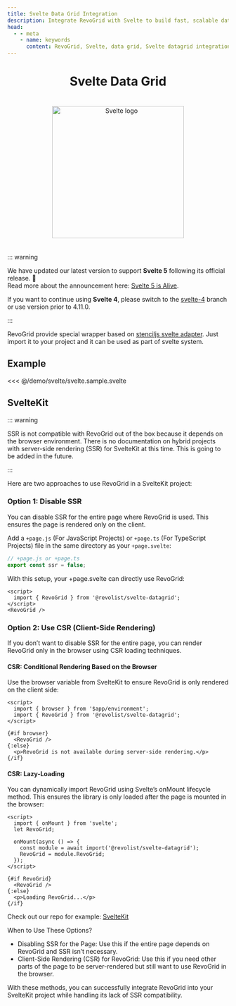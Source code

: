 ```yaml
---
title: Svelte Data Grid Integration
description: Integrate RevoGrid with Svelte to build fast, scalable data grids with support for virtual rows and columns.
head:
  - - meta
    - name: keywords
      content: RevoGrid, Svelte, data grid, Svelte datagrid integration, virtual grid, virtual rows, virtual columns, Svelte grid example, grid performance, large data sets, customizable grid, RevoGrid Svelte, Svelte Table
---
```



<div style="text-align: center">


# Svelte Data Grid

<img src="/svelte.svg" alt="Svelte logo" width="300" height="300" style="margin: 20px auto;" />

</div>


::: warning

We have updated our latest version to support **Svelte 5** following its official release. 🎉  
Read more about the announcement here: [Svelte 5 is Alive](https://svelte.dev/blog/svelte-5-is-alive).

If you want to continue using **Svelte 4**, please switch to the [svelte-4](https://github.com/revolist/svelte-datagrid/tree/svelte-4) branch or use version prior to 4.11.0.

:::

RevoGrid provide special wrapper based on [stenciljs svelte adapter](https://www.npmjs.com/package/@stencil/svelte-output-target). Just import it to your project and it can be used as part of svelte system.


<!--@include: ./install.md-->


## Example

<<< @/demo/svelte/svelte.sample.svelte

<!--@include: ../../demo/svelte/svelte-datagrid.md-->




## SvelteKit

::: warning

SSR is not compatible with RevoGrid out of the box because it depends on the browser environment.
There is no documentation on hybrid projects with server-side rendering (SSR) for SvelteKit at this time. This is going to be added in the future.

:::

Here are two approaches to use RevoGrid in a SvelteKit project:


### Option 1: Disable SSR

You can disable SSR for the entire page where RevoGrid is used. This ensures the page is rendered only on the client.

Add a `+page.js` (For JavaScript Projects) or `+page.ts` (For TypeScript Projects) file in the same directory as your `+page.svelte`:

```typescript
// +page.js or +page.ts
export const ssr = false;
```

With this setup, your +page.svelte can directly use RevoGrid:

```svelte
<script>
  import { RevoGrid } from '@revolist/svelte-datagrid';
</script>
<RevoGrid />
```

### Option 2: Use CSR (Client-Side Rendering)

If you don’t want to disable SSR for the entire page, you can render RevoGrid only in the browser using CSR loading techniques.

#### CSR: Conditional Rendering Based on the Browser

Use the browser variable from SvelteKit to ensure RevoGrid is only rendered on the client side:

```svelte
<script>
  import { browser } from '$app/environment';
  import { RevoGrid } from '@revolist/svelte-datagrid';
</script>

{#if browser}
  <RevoGrid />
{:else}
  <p>RevoGrid is not available during server-side rendering.</p>
{/if}
```

#### CSR: Lazy-Loading

You can dynamically import RevoGrid using Svelte’s onMount lifecycle method. This ensures the library is only loaded after the page is mounted in the browser:

```svelte
<script>
  import { onMount } from 'svelte';
  let RevoGrid;

  onMount(async () => {
    const module = await import('@revolist/svelte-datagrid');
    RevoGrid = module.RevoGrid;
  });
</script>

{#if RevoGrid}
  <RevoGrid />
{:else}
  <p>Loading RevoGrid...</p>
{/if}
```

Check out our repo for example: [SvelteKit](https://github.com/revolist/revogrid-svelte-kit)

When to Use These Options?

- Disabling SSR for the Page: Use this if the entire page depends on RevoGrid and SSR isn’t necessary.
- Client-Side Rendering (CSR) for RevoGrid: Use this if you need other parts of the page to be server-rendered but still want to use RevoGrid in the browser.

With these methods, you can successfully integrate RevoGrid into your SvelteKit project while handling its lack of SSR compatibility.
